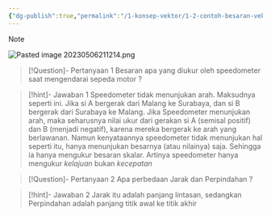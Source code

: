 ```yaml
---
{"dg-publish":true,"permalink":"/1-konsep-vektor/1-2-contoh-besaran-vektor/"}
---
```



> [!NOTE]
> ![Pasted image 20230506211214.png](/img/user/Pasted%20image%2020230506211214.png)


> [!Question]- Pertanyaan 1
> Besaran apa yang diukur oleh speedometer saat mengendarai sepeda motor ?

> [!hint]- Jawaban 1
> Speedometer tidak menunjukan arah. Maksudnya seperti ini. Jika si A bergerak dari Malang ke Surabaya, dan si B bergerak dari Surabaya ke Malang. Jika Speedometer menunjukan arah, maka seharusnya nilai ukur dari gerakan si A (semisal positif) dan B (menjadi negatif), karena mereka bergerak ke arah yang berlawanan. Namun kenyataannya speedometer tidak menunjukan hal seperti itu, hanya menunjukan besarnya (atau nilainya) saja. Sehingga ia hanya mengukur besaran skalar. Artinya speedometer hanya mengukur *kelajuan* bukan *kecepatan*

> [!Question]- Pertanyaan 2
> Apa perbedaan Jarak dan Perpindahan ?

> [!hint]- Jawaban 2
> Jarak itu adalah panjang lintasan, sedangkan Perpindahan adalah panjang titik awal ke titik akhir


